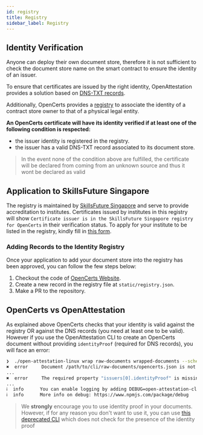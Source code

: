 ```yaml
---
id: registry
title: Registry
sidebar_label: Registry
---
```


## Identity Verification

Anyone can deploy their own document store, therefore it is not sufficient to check the document store name on the smart contract to ensure the identity of an issuer.

To ensure that certificates are issued by the right identity, OpenAttestation provides a solution based on [DNS-TXT records](https://openattestation.com/docs/advanced/identity-proofs).

Additionally, OpenCerts provides a [registry](https://opencerts.io/static/registry.json) to associate the identity of a contract store owner to that of a physical legal entity.

**An OpenCerts certificate will have its identity verified if at least one of the following condition is respected:**

- the issuer identity is registered in the registry.
- the issuer has a valid DNS-TXT record associated to its document store.

> In the event none of the condition above are fulfilled, the certificate will be declared from coming from an unknown source and thus it wont be declared as valid

## Application to SkillsFuture Singapore

The registry is maintained by [SkillsFuture Singapore](https://www.skillsfuture.sg/) and serve to provide accreditation to institutes. Certificates issued by institutes in this registry will show `Certificate issuer is in the SkillsFuture Singapore registry for OpenCerts` in their verification status. To apply for your institute to be listed in the registry, kindly fill in [this form](https://form.gov.sg/5cd5141c02d207001007e322).

### Adding Records to the Identity Registry

Once your application to add your document store into the registry has been approved, you can follow the few steps below:

1. Checkout the code of [OpenCerts Website](https://github.com/OpenCerts/opencerts-website).
1. Create a new record in the registry file at `static/registry.json`.
1. Make a PR to the repository.

## OpenCerts vs OpenAttestation

As explained above OpenCerts checks that your identity is valid against the registry OR against the DNS records (you need at least one to be valid). However if you use the OpenAttestation CLI to create an OpenCerts document without providing `identityProof` (required for DNS records), you will face an error:

```bash
❯  ./open-attestation-linux wrap raw-documents wrapped-documents --schema https://schema.opencerts.io/transcripts/2.0
✖  error     Document /path/to/cli/raw-documents/opencerts.json is not valid against open-attestation schema
...
✖  error     The required property "issuers[0].identityProof" is missing
...
ℹ  info      You can enable logging by adding DEBUG=open-attestation-cli:* to your command
ℹ  info      More info on debug: https://www.npmjs.com/package/debug
```

> We **strongly** encourage you to use identity proof in your documents. However, if for any reason you don't want to use it, you can use [this deprecated CLI](https://github.com/OpenCerts/certificate-cli) which does not check for the presence of the identity proof
